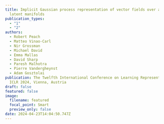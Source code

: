 ```yaml
---
title: Implicit Gaussian process representation of vector fields over arbitrary
  latent manifolds
publication_types:
  - "1"
  - "2"
authors:
  - Robert Peach
  - Matteo Vinao-Carl
  - Nir Grossman
  - Michael David
  - Emma Mallas
  - David Sharp
  - Paresh Malhotra
  - Pierre Vandergheynst
  - Adam Gosztolai
publication: The Twelfth International Conference on Learning Representations,
  ICLR 2024, Vienna, Austria
draft: false
featured: false
image:
  filename: featured
  focal_point: Smart
  preview_only: false
date: 2024-04-23T14:04:50.747Z
---
```

